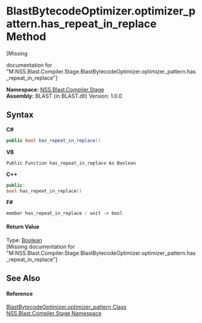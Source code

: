 # BlastBytecodeOptimizer.optimizer_pattern.has_repeat_in_replace Method 
 

\[Missing <summary> documentation for "M:NSS.Blast.Compiler.Stage.BlastBytecodeOptimizer.optimizer_pattern.has_repeat_in_replace"\]

**Namespace:**&nbsp;<a href="f44e629d-16ad-ce78-c6d1-bb239589698b.md">NSS.Blast.Compiler.Stage</a><br />**Assembly:**&nbsp;BLAST (in BLAST.dll) Version: 1.0.0

## Syntax

**C#**<br />
``` C#
public bool has_repeat_in_replace()
```

**VB**<br />
``` VB
Public Function has_repeat_in_replace As Boolean
```

**C++**<br />
``` C++
public:
bool has_repeat_in_replace()
```

**F#**<br />
``` F#
member has_repeat_in_replace : unit -> bool 

```


#### Return Value
Type: <a href="https://docs.microsoft.com/dotnet/api/system.boolean" target="_blank" rel="noopener noreferrer">Boolean</a><br />\[Missing <returns> documentation for "M:NSS.Blast.Compiler.Stage.BlastBytecodeOptimizer.optimizer_pattern.has_repeat_in_replace"\]

## See Also


#### Reference
<a href="d5ed229e-e370-7fa2-1e0f-de86cb71337b.md">BlastBytecodeOptimizer.optimizer_pattern Class</a><br /><a href="f44e629d-16ad-ce78-c6d1-bb239589698b.md">NSS.Blast.Compiler.Stage Namespace</a><br />